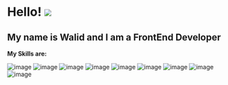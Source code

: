 

# Hello! ![](https://user-images.githubusercontent.com/18350557/176309783-0785949b-9127-417c-8b55-ab5a4333674e.gif)


   ## My name is Walid and I am a FrontEnd Developer ##


**My Skills are:**

![image](https://github.com/Walid-Habib/Walid-Habib/assets/69769302/17168862-c661-4d7e-af0b-1338fe9835ac) ![image](https://github.com/Walid-Habib/Walid-Habib/assets/69769302/2ed37f32-02f3-4e9e-86a5-4226b511a4dc) ![image](https://github.com/Walid-Habib/Walid-Habib/assets/69769302/1d19da4a-0c59-44b8-84d3-efa0c4a659d7) ![image](https://github.com/Walid-Habib/Walid-Habib/assets/69769302/1be25211-44ee-48a2-83df-dac7e2e625fd) ![image](https://github.com/Walid-Habib/Walid-Habib/assets/69769302/8852ad82-1ccc-42e4-b208-20a1aab12c0d) ![image](https://github.com/Walid-Habib/Walid-Habib/assets/69769302/07b15ddd-9345-458e-acf7-b5849f06d8e1) ![image](https://github.com/Walid-Habib/Walid-Habib/assets/69769302/aa57196e-ff3e-4592-89c5-fb3125b53e0b) ![image](https://github.com/Walid-Habib/Walid-Habib/assets/69769302/5f2eca2e-12c4-44f1-95ba-69516546b59c) ![image](https://github.com/Walid-Habib/Walid-Habib/assets/69769302/2535b5e1-3f04-4ca6-aa38-eb3e4fbb7892)

<!--
**Walid-Habib/Walid-Habib** is a ✨ _special_ ✨ repository because its `README.md` (this file) appears on your GitHub profile.

Here are some ideas to get you started:

- 🔭 I’m currently working on ...
- 🌱 I’m currently learning ...
- 👯 I’m looking to collaborate on ...
- 🤔 I’m looking for help with ...
- 💬 Ask me about ...
- 📫 How to reach me: ...
- 😄 Pronouns: ...
- ⚡ Fun fact: ...
-->
